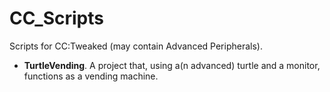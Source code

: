 # CC_Scripts
Scripts for CC:Tweaked (may contain Advanced Peripherals).

- **TurtleVending**. A project that, using a(n advanced) turtle and a monitor, functions as a vending machine.
